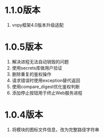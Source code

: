 # 1.1.0版本

1. vnpy框架4.0版本升级适配

# 1.0.5版本

1. 解决进程无法自动销毁的问题
2. 使用secrets库做用户验证
3. 删除重复的鉴权操作
4. 请求错误时使用exception替代返回
5. 使用compare_digest优化鉴权判断
6. 添加停止按钮用于终止Web服务进程

# 1.0.4版本

1. 将模块的图标文件信息，改为完整路径字符串
